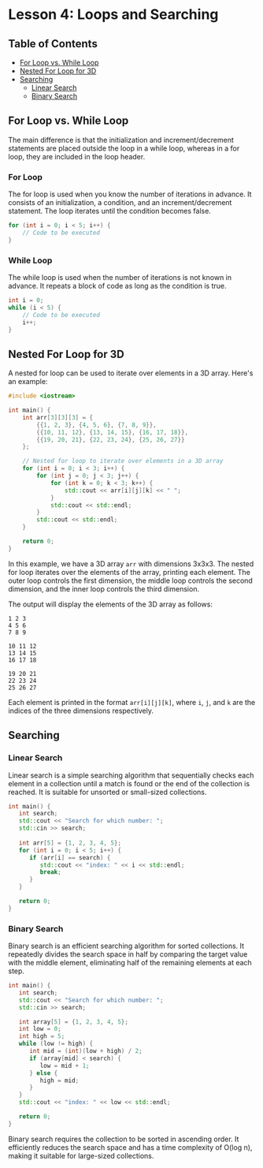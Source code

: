 # Lesson 4: Loops and Searching

## Table of Contents
- [For Loop vs. While Loop](#for-loop-vs-while-loop)
- [Nested For Loop for 3D](#nested-for-loop-for-3d)
- [Searching](#searching)
    - [Linear Search](#linear-search)
    - [Binary Search](#binary-search)


## For Loop vs. While Loop

The main difference is that the initialization and increment/decrement statements are placed outside the loop in a while loop, whereas in a for loop, they are included in the loop header.

### For Loop 

The for loop is used when you know the number of iterations in advance. It consists of an initialization, a condition, and an increment/decrement statement. The loop iterates until the condition becomes false.

``` cpp
for (int i = 0; i < 5; i++) {
    // Code to be executed
}
```

### While Loop 

The while loop is used when the number of iterations is not known in advance. It repeats a block of code as long as the condition is true.

``` cpp 
int i = 0;
while (i < 5) {
    // Code to be executed
    i++;
}
```

## Nested For Loop for 3D


A nested for loop can be used to iterate over elements in a 3D array. Here's an example:

``` cpp
#include <iostream>

int main() {
    int arr[3][3][3] = {
        {{1, 2, 3}, {4, 5, 6}, {7, 8, 9}},
        {{10, 11, 12}, {13, 14, 15}, {16, 17, 18}},
        {{19, 20, 21}, {22, 23, 24}, {25, 26, 27}}
    };

    // Nested for loop to iterate over elements in a 3D array
    for (int i = 0; i < 3; i++) {
        for (int j = 0; j < 3; j++) {
            for (int k = 0; k < 3; k++) {
                std::cout << arr[i][j][k] << " ";
            }
            std::cout << std::endl;
        }
        std::cout << std::endl;
    }

    return 0;
}
```

In this example, we have a 3D array `arr` with dimensions 3x3x3. The nested for loop iterates over the elements of the array, printing each element. The outer loop controls the first dimension, the middle loop controls the second dimension, and the inner loop controls the third dimension.

The output will display the elements of the 3D array as follows:

```
1 2 3
4 5 6
7 8 9

10 11 12
13 14 15
16 17 18

19 20 21
22 23 24
25 26 27
```

Each element is printed in the format `arr[i][j][k]`, where `i`, `j`, and `k` are the indices of the three dimensions respectively.

## Searching

### Linear Search

Linear search is a simple searching algorithm that sequentially checks each element in a collection until a match is found or the end of the collection is reached. It is suitable for unsorted or small-sized collections.

``` cpp
int main() {
   int search;
   std::cout << "Search for which number: ";
   std::cin >> search; 
   
   int arr[5] = {1, 2, 3, 4, 5};
   for (int i = 0; i < 5; i++) {
      if (arr[i] == search) {
         std::cout << "index: " << i << std::endl;
         break;
      }
   }

   return 0;
}
```

### Binary Search 

Binary search is an efficient searching algorithm for sorted collections. It repeatedly divides the search space in half by comparing the target value with the middle element, eliminating half of the remaining elements at each step.

``` cpp
int main() {
   int search;
   std::cout << "Search for which number: ";
   std::cin >> search; 

   int array[5] = {1, 2, 3, 4, 5};
   int low = 0; 
   int high = 5;
   while (low != high) {
      int mid = (int)(low + high) / 2;
      if (array[mid] < search) {
         low = mid + 1; 
      } else {
         high = mid; 
      }
   }
   std::cout << "index: " << low << std::endl;

   return 0;
}
```

Binary search requires the collection to be sorted in ascending order. It efficiently reduces the search space and has a time complexity of O(log n), making it suitable for large-sized collections.
